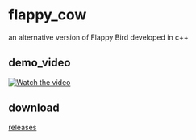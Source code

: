 # flappy_cow
an alternative version of Flappy Bird developed in c++

## demo_video
[![Watch the video](https://img.youtube.com/vi/AUgmybG03lc/0.jpg)](https://youtu.be/AUgmybG03lc)

## download
[releases](https://github.com/gtnardy/flappy_cow/releases)
